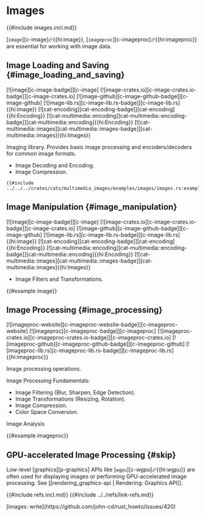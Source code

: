 # Images

{{#include images.incl.md}}

[`image`][c-image]⮳{{hi:image}}, [`imageproc`][c-imageproc]⮳{{hi:imageproc}} are essential for working with image data.

## Image Loading and Saving {#image_loading_and_saving}

[![image][c-image-badge]][c-image] [![image-crates.io][c-image-crates.io-badge]][c-image-crates.io] [![image-github][c-image-github-badge]][c-image-github] [![image-lib.rs][c-image-lib.rs-badge]][c-image-lib.rs]{{hi:image}} [![cat-encoding][cat-encoding-badge]][cat-encoding]{{hi:Encoding}} [![cat-multimedia::encoding][cat-multimedia::encoding-badge]][cat-multimedia::encoding]{{hi:Encoding}} [![cat-multimedia::images][cat-multimedia::images-badge]][cat-multimedia::images]{{hi:Images}}

Imaging library. Provides basic image processing and encoders/decoders for common image formats.

- Image Decoding and Encoding.
- Image Compression.

```rust,editable
{{#include ../../../crates/cats/multimedia_images/examples/images/images.rs:example}}
```

## Image Manipulation {#image_manipulation}

[![image][c-image-badge]][c-image] [![image-crates.io][c-image-crates.io-badge]][c-image-crates.io] [![image-github][c-image-github-badge]][c-image-github] [![image-lib.rs][c-image-lib.rs-badge]][c-image-lib.rs]{{hi:image}} [![cat-encoding][cat-encoding-badge]][cat-encoding]{{hi:Encoding}} [![cat-multimedia::encoding][cat-multimedia::encoding-badge]][cat-multimedia::encoding]{{hi:Encoding}} [![cat-multimedia::images][cat-multimedia::images-badge]][cat-multimedia::images]{{hi:Images}}

- Image Filters and Transformations.

{{#example image}}

## Image Processing {#image_processing}

[![imageproc-website][c-imageproc-website-badge]][c-imageproc-website] [![imageproc][c-imageproc-badge]][c-imageproc] [![imageproc-crates.io][c-imageproc-crates.io-badge]][c-imageproc-crates.io] [![imageproc-github][c-imageproc-github-badge]][c-imageproc-github] [![imageproc-lib.rs][c-imageproc-lib.rs-badge]][c-imageproc-lib.rs]{{hi:imageproc}}

Image processing operations.

Image Processing Fundamentals:

- Image Filtering (Blur, Sharpen, Edge Detection).
- Image Transformations (Resizing, Rotation).
- Image Compression.
- Color Space Conversion.

Image Analysis

{{#example imageproc}}

## GPU-accelerated Image Processing {#skip}

Low-level [graphics][p-graphics] APIs like [`wgpu`][c-wgpu]⮳{{hi:wgpu}} are often used for displaying images or performing GPU-accelerated image processing.
See [[rendering_graphics-api | Rendering: Graphics API]].

{{#include refs.incl.md}}
{{#include ../../refs/link-refs.md}}

<div class="hidden">
[images: write](https://github.com/john-cd/rust_howto/issues/420)
</div>
